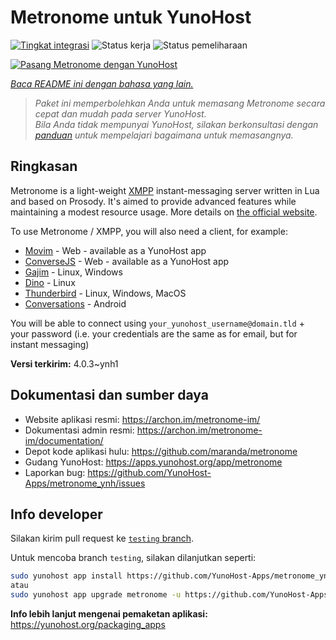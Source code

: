<!--
N.B.: README ini dibuat secara otomatis oleh <https://github.com/YunoHost/apps/tree/master/tools/readme_generator>
Ini TIDAK boleh diedit dengan tangan.
-->

# Metronome untuk YunoHost

[![Tingkat integrasi](https://dash.yunohost.org/integration/metronome.svg)](https://ci-apps.yunohost.org/ci/apps/metronome/) ![Status kerja](https://ci-apps.yunohost.org/ci/badges/metronome.status.svg) ![Status pemeliharaan](https://ci-apps.yunohost.org/ci/badges/metronome.maintain.svg)

[![Pasang Metronome dengan YunoHost](https://install-app.yunohost.org/install-with-yunohost.svg)](https://install-app.yunohost.org/?app=metronome)

*[Baca README ini dengan bahasa yang lain.](./ALL_README.md)*

> *Paket ini memperbolehkan Anda untuk memasang Metronome secara cepat dan mudah pada server YunoHost.*  
> *Bila Anda tidak mempunyai YunoHost, silakan berkonsultasi dengan [panduan](https://yunohost.org/install) untuk mempelajari bagaimana untuk memasangnya.*

## Ringkasan

Metronome is a light-weight [XMPP](https://en.wikipedia.org/wiki/XMPP) instant-messaging server written in Lua and based on Prosody. It's aimed to provide advanced features while maintaining a modest resource usage. More details on [the official website](https://archon.im/metronome-im/).

To use Metronome / XMPP, you will also need a client, for example:

- [Movim](https://movim.eu) - Web - available as a YunoHost app
- [ConverseJS](https://conversejs.org) - Web - available as a YunoHost app
- [Gajim](https://gajim.org/) - Linux, Windows
- [Dino](https://dino.im) - Linux
- [Thunderbird](https://www.thunderbird.net/fr/) - Linux, Windows, MacOS
- [Conversations](https://conversations.im/) - Android

You will be able to connect using `your_yunohost_username@domain.tld` + your password (i.e. your credentials are the same as for email, but for instant messaging)


**Versi terkirim:** 4.0.3~ynh1
## Dokumentasi dan sumber daya

- Website aplikasi resmi: <https://archon.im/metronome-im/>
- Dokumentasi admin resmi: <https://archon.im/metronome-im/documentation/>
- Depot kode aplikasi hulu: <https://github.com/maranda/metronome>
- Gudang YunoHost: <https://apps.yunohost.org/app/metronome>
- Laporkan bug: <https://github.com/YunoHost-Apps/metronome_ynh/issues>

## Info developer

Silakan kirim pull request ke [`testing` branch](https://github.com/YunoHost-Apps/metronome_ynh/tree/testing).

Untuk mencoba branch `testing`, silakan dilanjutkan seperti:

```bash
sudo yunohost app install https://github.com/YunoHost-Apps/metronome_ynh/tree/testing --debug
atau
sudo yunohost app upgrade metronome -u https://github.com/YunoHost-Apps/metronome_ynh/tree/testing --debug
```

**Info lebih lanjut mengenai pemaketan aplikasi:** <https://yunohost.org/packaging_apps>
